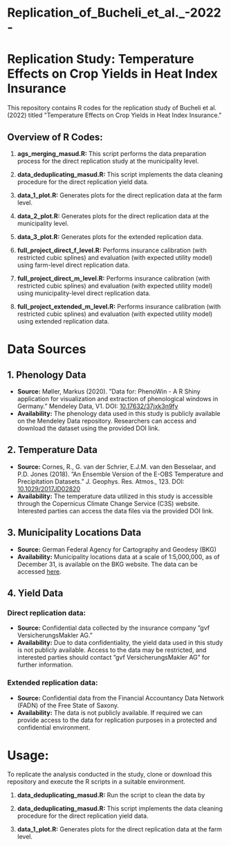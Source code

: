 # Replication_of_Bucheli_et_al._-2022-
# Replication Study: Temperature Effects on Crop Yields in Heat Index Insurance

This repository contains R codes for the replication study of Bucheli et al. (2022) titled "Temperature Effects on Crop Yields in Heat Index Insurance."

## Overview of R Codes:

1. **ags_merging_masud.R:** This script performs the data preparation process for the direct replication study at the municipality level.

2. **data_deduplicating_masud.R:** This script implements the data cleaning procedure for the direct replication yield data.

3. **data_1_plot.R:** Generates plots for the direct replication data at the farm level.

4. **data_2_plot.R:** Generates plots for the direct replication data at the municipality level.

5. **data_3_plot.R:** Generates plots for the extended replication data.

6. **full_project_direct_f_level.R:** Performs insurance calibration (with restricted cubic splines) and evaluation (with expected utility model) using farm-level direct replication data.

7. **full_project_direct_m_level.R:** Performs insurance calibration (with restricted cubic splines) and evaluation (with expected utility model) using municipality-level direct replication data.

8. **full_project_extended_m_level.R:** Performs insurance calibration (with restricted cubic splines) and evaluation (with expected utility model) using extended replication data.
   
# Data Sources

## 1. Phenology Data
- **Source:** Møller, Markus (2020). ”Data for: PhenoWin - A R Shiny application for visualization and extraction of phenological windows in Germany.” Mendeley Data, V1. DOI: [10.17632/37jxk3n9fy](https://doi.org/10.17632/37jxk3n9fy)
- **Availability:** The phenology data used in this study is publicly available on the Mendeley Data repository. Researchers can access and download the dataset using the provided DOI link.

## 2. Temperature Data
- **Source:** Cornes, R., G. van der Schrier, E.J.M. van den Besselaar, and P.D. Jones (2018). ”An Ensemble Version of the E-OBS Temperature and Precipitation Datasets.” J. Geophys. Res. Atmos., 123. DOI: [10.1029/2017JD02820](https://doi.org/10.1029/2017JD02820)
- **Availability:** The temperature data utilized in this study is accessible through the Copernicus Climate Change Service (C3S) website. Interested parties can access the data files via the provided DOI link.

## 3. Municipality Locations Data
- **Source:** German Federal Agency for Cartography and Geodesy (BKG)
- **Availability:** Municipality locations data at a scale of 1:5,000,000, as of December 31, is available on the BKG website. The data can be accessed [here](https://gdz.bkg.bund.de/index.php/default/digitale-geodaten/verwaltungsgebiete/verwaltungsgebiete-1-5-000-000-stand-31-12-vg5000-12-31.html).

## 4. Yield Data
### Direct replication data:
- **Source:** Confidential data collected by the insurance company ”gvf VersicherungsMakler AG.”
- **Availability:** Due to data confidentiality, the yield data used in this study is not publicly available. Access to the data may be restricted, and interested parties should contact ”gvf VersicherungsMakler AG” for further information.
### Extended replication data:
- **Source:** Confidential data from the Financial Accountancy Data Network (FADN) of the Free State of Saxony.
- **Availability:** The data is not publicly available. If required we can provide access to the data for replication purposes in a protected and confidential environment.



# Usage:

To replicate the analysis conducted in the study, clone or download this repository and execute the R scripts in a suitable environment.
1. **data_deduplicating_masud.R:** Run the script to clean the data by 

2. **data_deduplicating_masud.R:** This script implements the data cleaning procedure for the direct replication yield data.

3. **data_1_plot.R:** Generates plots for the direct replication data at the farm level.
